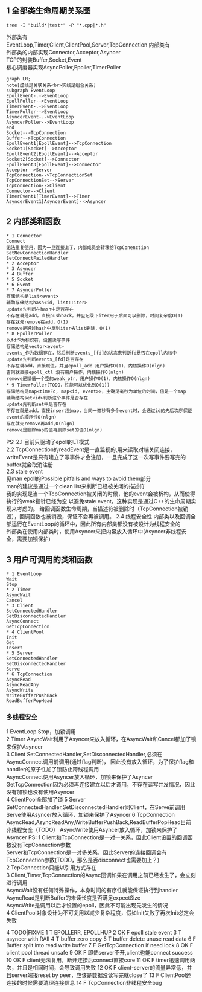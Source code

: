 ## 1 全部类生命周期关系图

```
tree -I "build*|test*" -P "*.cpp|*.h"
```

外部类有  
EventLoop,Timer,Client,ClientPool,Server,TcpConnection
内部类有  
外部类的内部实现Connector,Acceptor,Asyncer  
TCP的封装Buffer,Socket,Event  
核心调度器实现AsyncPoller,Epoller,TimerPoller  

```mermaid
graph LR;
note[虚线是关联关系<br>实线是组合关系]
subgraph EventLoop
EpollEvent-.->EventLoop
EpollPoller-->EventLoop
TimerEvent-.->EventLoop
TimerPoller-->EventLoop
AsyncerEvent-.->EventLoop
AsyncerPoller-->EventLoop
end
Socket-->TcpConnection
Buffer-->TcpConnection
EpollEvent1[EpollEvent]-->TcpConnection
Socket1[Socket]-->Acceptor
EpollEvent2[EpollEvent]-->Acceptor
Socket2[Socket]-->Connector
EpollEvent3[EpollEvent]-->Connector
Acceptor-->Server
TcpConnection-->TcpConnectionSet
TcpConnectionSet-->Server
TcpConnection-->Client
Connector-->Client
TimerEvent1[TimerEvent]-->Timer
AsyncerEvent1[AsyncerEvent]-->Asyncer
```

## 2 内部类和函数

```
* 1 Connector
Connect
无法重复使用，因为一旦连接上了，内部成员会转移给TcpConenction
SetNewConnectionHandler
SetConnectFailedHandler
* 2 Acceptor
* 3 Asyncer
* 4 Buffer
* 5 Socket
* 6 Event
* 7 AsyncerPoller
存储结构是list<event>
辅助存储结构hash<id, list::iter>
update先判断在hash中是否存在
不存在就是add，直接pushback，并且记录下iter用于后面可以删除，时间复杂度O(1)
存在就先remove在add，O(1)
remove是通过hash中拿到iter去list删除，O(1)
* 8 EpollerPoller
以fd作为标识符，设置读写事件
存储结构是vector<event>
events_作为数组存在，然后判断events_[fd]的状态来判断fd是否在epoll内核中
update先判断events_[fd]是否存在
不存在就add，直接赋值，并且epoll_add 用户操作O(1)，内核操作O(nlgn)
否则就直接epoll_ctl 没有用户操作，内核操作O(nlgn)
remove是赋值一个空的weak_ptr，用户操作O(1)，内核操作O(nlgn)
* 9 TimerPoller(TODO，性能可以优化到O(1))
存储结构是map<timeFd, map<id, event>>，主键是毫秒为单位的时间，值是一个map
辅助结构set<id>判断这个事件是否存在
update先判断set中是否存在
不存在就是add，直接insert到map，当同一毫秒有多个event时，会通过id的先后次序保证event的顺序性O(nlgn)
存在就先remove再add,O(nlgn)
remove是删除map的值再删除set的值O(nlgn)
```

PS:
2.1 目前只驱动了epoll的LT模式  
2.2 TcpConnection的readEvent是一直监视的,用来读取对端关闭连接，
writeEvent是只有建立了写事件才会注册，一旦完成了这一次写事件要写完的buffer就会取消注册  
2.3 stale event  
见man epoll的Possible pitfalls and ways to avoid them部分  
man的建议是通过一个clean list来判断已经被关闭的描述符  
我的实现是当一个TcpConnection被关闭的时候，他的event会被析构，从而使得执行的weak指针已经为空
以避免stale event。这种实现是通过C++的生命周期实现来考虑的。
给回调函数生命周期，当描述符被删除时（TcpConnection被销毁），回调函数也被销毁，保证不会再被调用。
2.4 线程安全性
内部类以及回调全部运行在EventLoop的循环中，因此所有内部类都没有被设计为线程安全的  
外部类在使用内部类时，使用Asyncer来把内容放入循环中(Asyncer非线程安全，需要加锁保护)

## 3 用户可调用的类和函数

```
* 1 EventLoop
Wait
Stop
* 2 Timer
AsyncWait
Cancel
* 3 Client
SetConnectedHandler
SetDisconnectedHandler
AsyncConnect
GetTcpConnection
* 4 ClientPool
Init
Get
Insert
* 5 Server
SetConnectedHandler
SetDisconnectedHandler
Serve
* 6 TcpConnection
AsyncRead
AsyncReadAny
AsyncWrite
WriteBufferPushBack
ReadBufferPopHead
```

### 多线程安全
1 EventLoop
Stop，加锁调用  
2 Timer
AsyncWait利用了Asyncer来放入循环，在AsyncWait和Cancel都加了锁来保护Asyncer  
3 Client
SetConnectedHandler,SetDisconnectedHandler,必须在AsyncConnect调用前调用(通过flag判断)，
因此没有放入循环，为了保护flag和handler的原子性加了锁防止跨线程调用  
AsyncConnect使用Asyncer放入循环，加锁来保护了Asyncer
GetTcpConnection因为必须再连接建立以后才调用，不存在读写并发情况，因此没有加锁也没有使用Asyncer  
4 ClientPool全部加了锁
5 Server
SetConnectedHandler,SetDisconnectedHandler同Client，在Serve前调用
Serve使用Asyncer放入循环，加锁来保护了Asyncer
6 TcpConnection
AsyncRead,AsyncReadAny,WriteBufferPushBack,ReadBufferPopHead目前非线程安全（TODO）
AsyncWrite使用Asyncer放入循环，加锁来保护了Asyncer
PS:
1 Client和TcpConnection是一对一关系，因此Client设置的回调函数没有TcpConnection参数  
Server和TcpConnection是一对多关系，因此Server的连接回调会有TcpConnection参数(TODO，那么是否disconnect也需要加上？)  
2 TcpConnection只能以引用方式存在  
3 Client,Timer,TcpConnection的Async回调如果在调用之前已经发生了，会立刻进行调用  
AsyncWait没有任何特殊操作，本身时间的有序性就能保证执行到handler  
AsyncRead是判断Buffer的未读长度是否满足expectSize  
AsyncWrite是调用以后才设置的epoll，因此不可能出现先发生的情况  
4 ClientPool对象设计为不可复用以减少复杂程度，假如Init失败了再次Init必定会失败

4 TODO|FIXME
1 T EPOLLERR, EPOLLHUP
2 OK F epoll stale event
3 T asyncer with RAII
4 T buffer zero copy
5 T buffer delete unuse read data
6 F Buffer split into read write buffer
7 F GetTcpConnection if need lock
8 OK F client pool thread unsafe
9 OK F 即使server不开,client也能connect success
10 OK F client无法复用，断开连接后connect直接core
11 OK F timer迅速调用两次，并且是相同时间，会导致调用失败
12 OK F client-server的流量异常低，并且server端报reset by peer，应该是数据没读写完就close了
13 F ClientPool还连接的时候需要清理连接信息
14 F TcpConnection非线程安全bug
